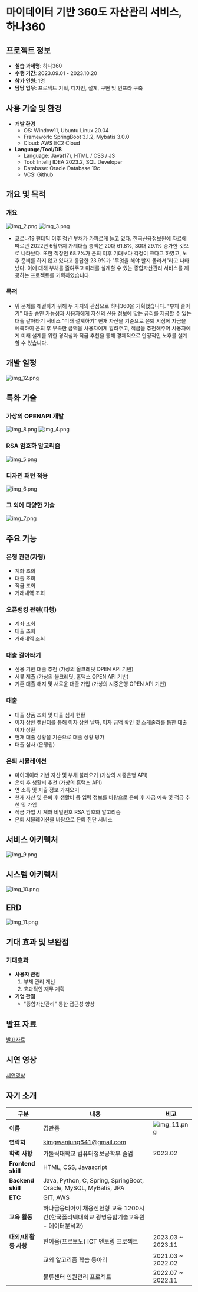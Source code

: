 # 마이데이터 기반 360도 자산관리 서비스, 하나360

## 프로젝트 정보
- **실습 과제명**: 하나360
- **수행 기간**: 2023.09.01 - 2023.10.20
- **참가 인원**: 1명
- **담당 업무**: 프로젝트 기획, 디자인, 설계, 구현 및 인프라 구축

## 사용 기술 및 환경
- **개발 환경**
    - OS: Window11, Ubuntu Linux 20.04
    - Framework: SpringBoot 3.1.2, Mybatis 3.0.0
    - Cloud: AWS EC2 Cloud
- **Language/Tool/DB**
    - Language: Java(17), HTML / CSS / JS
    - Tool: Intellij IDEA 2023.2, SQL Developer
    - Database: Oracle Database 19c
    - VCS: Github

## 개요 및 목적
### 개요
![img_2.png](/img/img_2.png)
![img_3.png](/img/img_3.png)
- 코로나19 팬데믹 이후 청년 부채가 가파르게 늘고 있다. 한국신용정보원에 자료에 따르면 2022년 6월까지 가계대출 총액은 20대 61.8%, 30대 29.1% 증가한 것으로 나타났다.
또한 직장인 68.7%가 은퇴 이후 기대보다 걱정이 크다고 하였고, 노후 준비를 하지 않고 있다고 응답한 23.9%가 "무엇을 해야 할지 몰라서"라고 나타났다. 이에 대해 부채를 줄여주고 미래를 설계할 수 있는 종합자산관리 서비스를 제공하는 프로젝트를 기획하였습니다.
### 목적
- 위 문제를 해결하기 위해 두 가지의 관점으로 하나360을 기획했습니다.
"부채 줄이기"
대출 승인 가능성과 사용자에게 자신의 신용 정보에 맞는 금리를 제공할 수 있는 대출 갈아타기 서비스
"미래 설계하기"
현재 자산을 기준으로 은퇴 시점에 자금을 예측하여 은퇴 후 부족한 금액을 사용자에게 알려주고, 적금을 추천해주어 사용자에게 미래 설계를 위한 경각심과 적금 추천을 통해 경제적으로 안정적인 노후를 설계할 수 있습니다.
## 개발 일정
![img_12.png](/img/img_12.png)
## 특화 기술
### 가상의 OPENAPI 개발
![img_8.png](/img/img_8.png)
![img_4.png](/img/img_4.png)
### RSA 암호화 알고리즘
![img_5.png](/img/img_5.png)
### 디자인 패턴 적용
![img_6.png](/img/img_6.png)
### 그 외에 다양한 기술
![img_7.png](/img/img_7.png)
## 주요 기능

### 은행 관련(자행)
- 계좌 조회
- 대출 조회
- 적금 조회
- 거래내역 조회

### 오픈뱅킹 관련(타행)
- 계좌 조회
- 대출 조회
- 거래내역 조회

### 대출 갈아타기
- 신용 기반 대출 추천 (가상의 올크레딧 OPEN API 기반)
- 서류 제출 (가상의 올크레딧, 홈택스 OPEN API 기반)
- 기존 대출 해지 및 새로운 대출 가입 (가상의 시중은행 OPEN API 기반)

### 대출
- 대출 상품 조회 및 대출 심사 현황
- 이자 상환 캘린더를 통해 이자 상환 날짜, 이자 금액 확인 및 스케줄러를 통한 대출 이자 상환
- 현재 대출 상황을 기준으로 대출 상황 평가
- 대출 심사 (은행원)

### 은퇴 시뮬레이션
- 마이데이터 기반 자산 및 부채 불러오기 (가상의 시중은행 API)
- 은퇴 후 생활비 추천 (가상의 홈택스 API)
- 연 소득 및 지출 정보 가져오기
- 현재 자산 및 은퇴 후 생활비 등 입력 정보를 바탕으로 은퇴 후 자금 예측 및 적금 추천 및 가입
- 적금 가입 시 계좌 비밀번호 RSA 암호화 알고리즘
- 은퇴 시뮬레이션을 바탕으로 은퇴 진단 서비스

## 서비스 아키텍처
![img_9.png](/img/img_9.png)

## 시스템 아키텍처
![img_10.png](/img/img_10.png)

## ERD
![img_11.png](/img/img_11.png)
## 기대 효과 및 보완점
### 기대효과
- **사용자 관점**
    1. 부채 관리 개선
    2. 효과적인 재무 계획
- **기업 관점**
    - "종합자산관리" 통한 접근성 향상


## 발표 자료
[발표자료](./하나360_김관중_최종.pdf)

## 시연 영상
[시연영상](https://www.youtube.com/watch?v=2GiTLkE9sec)


## 자기 소개

| 구분 | 내용 | 비고 |
|------|------|------|
| **이름** | 김관중 | ![img_11.png](/img/김관중.png) |
| **연락처** | kimgwanjung641@gmail.com |  |
| **학력 사항** | 가톨릭대학교 컴퓨터정보공학부 졸업 | 2023.02 |
| **Frontend skill** | HTML, CSS, Javascript |  |
| **Backend skill** | Java, Python, C, Spring, SpringBoot, Oracle, MySQL, MyBatis, JPA |  |
| **ETC** | GIT, AWS | |
| **교육 활동** | 하나금융티아이 채용전환형 교육 1200시간(한국폴리텍대학교 광명융합기술교육원 - 데이터분석과) |  |
| **대외/내 활동 사항** | 한이음(프로보노) ICT 멘토링 프로젝트 | 2023.03 ~ 2023.11 |
| | 교외 알고리즘 학습 동아리 | 2021.03 ~ 2022.02 |
| | 물류센터 인원관리 프로젝트| 2022.07 ~ 2022.11 |
